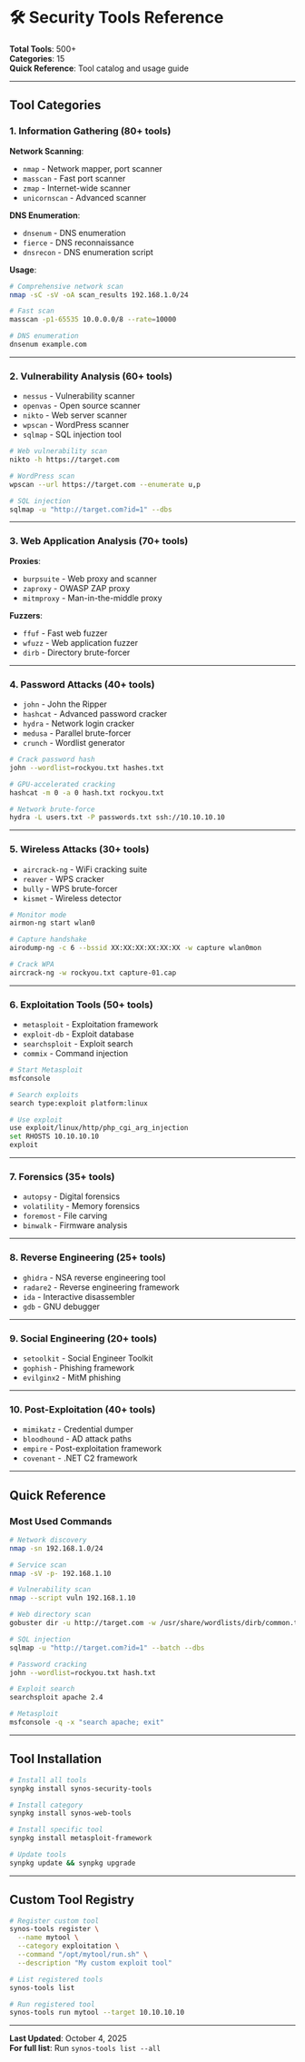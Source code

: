 # 🛠️ Security Tools Reference

**Total Tools**: 500+  
**Categories**: 15  
**Quick Reference**: Tool catalog and usage guide

---

## Tool Categories

### 1. Information Gathering (80+ tools)

**Network Scanning**:
- `nmap` - Network mapper, port scanner
- `masscan` - Fast port scanner
- `zmap` - Internet-wide scanner
- `unicornscan` - Advanced scanner

**DNS Enumeration**:
- `dnsenum` - DNS enumeration
- `fierce` - DNS reconnaissance
- `dnsrecon` - DNS enumeration script

**Usage**:
```bash
# Comprehensive network scan
nmap -sC -sV -oA scan_results 192.168.1.0/24

# Fast scan
masscan -p1-65535 10.0.0.0/8 --rate=10000

# DNS enumeration
dnsenum example.com
```

---

### 2. Vulnerability Analysis (60+ tools)

- `nessus` - Vulnerability scanner
- `openvas` - Open source scanner
- `nikto` - Web server scanner
- `wpscan` - WordPress scanner
- `sqlmap` - SQL injection tool

```bash
# Web vulnerability scan
nikto -h https://target.com

# WordPress scan
wpscan --url https://target.com --enumerate u,p

# SQL injection
sqlmap -u "http://target.com?id=1" --dbs
```

---

### 3. Web Application Analysis (70+ tools)

**Proxies**:
- `burpsuite` - Web proxy and scanner
- `zaproxy` - OWASP ZAP proxy
- `mitmproxy` - Man-in-the-middle proxy

**Fuzzers**:
- `ffuf` - Fast web fuzzer
- `wfuzz` - Web application fuzzer
- `dirb` - Directory brute-forcer

---

### 4. Password Attacks (40+ tools)

- `john` - John the Ripper
- `hashcat` - Advanced password cracker
- `hydra` - Network login cracker
- `medusa` - Parallel brute-forcer
- `crunch` - Wordlist generator

```bash
# Crack password hash
john --wordlist=rockyou.txt hashes.txt

# GPU-accelerated cracking
hashcat -m 0 -a 0 hash.txt rockyou.txt

# Network brute-force
hydra -L users.txt -P passwords.txt ssh://10.10.10.10
```

---

### 5. Wireless Attacks (30+ tools)

- `aircrack-ng` - WiFi cracking suite
- `reaver` - WPS cracker
- `bully` - WPS brute-forcer
- `kismet` - Wireless detector

```bash
# Monitor mode
airmon-ng start wlan0

# Capture handshake
airodump-ng -c 6 --bssid XX:XX:XX:XX:XX:XX -w capture wlan0mon

# Crack WPA
aircrack-ng -w rockyou.txt capture-01.cap
```

---

### 6. Exploitation Tools (50+ tools)

- `metasploit` - Exploitation framework
- `exploit-db` - Exploit database
- `searchsploit` - Exploit search
- `commix` - Command injection

```bash
# Start Metasploit
msfconsole

# Search exploits
search type:exploit platform:linux

# Use exploit
use exploit/linux/http/php_cgi_arg_injection
set RHOSTS 10.10.10.10
exploit
```

---

### 7. Forensics (35+ tools)

- `autopsy` - Digital forensics
- `volatility` - Memory forensics
- `foremost` - File carving
- `binwalk` - Firmware analysis

---

### 8. Reverse Engineering (25+ tools)

- `ghidra` - NSA reverse engineering tool
- `radare2` - Reverse engineering framework
- `ida` - Interactive disassembler
- `gdb` - GNU debugger

---

### 9. Social Engineering (20+ tools)

- `setoolkit` - Social Engineer Toolkit
- `gophish` - Phishing framework
- `evilginx2` - MitM phishing

---

### 10. Post-Exploitation (40+ tools)

- `mimikatz` - Credential dumper
- `bloodhound` - AD attack paths
- `empire` - Post-exploitation framework
- `covenant` - .NET C2 framework

---

## Quick Reference

### Most Used Commands

```bash
# Network discovery
nmap -sn 192.168.1.0/24

# Service scan
nmap -sV -p- 192.168.1.10

# Vulnerability scan
nmap --script vuln 192.168.1.10

# Web directory scan
gobuster dir -u http://target.com -w /usr/share/wordlists/dirb/common.txt

# SQL injection
sqlmap -u "http://target.com?id=1" --batch --dbs

# Password cracking
john --wordlist=rockyou.txt hash.txt

# Exploit search
searchsploit apache 2.4

# Metasploit
msfconsole -q -x "search apache; exit"
```

---

## Tool Installation

```bash
# Install all tools
synpkg install synos-security-tools

# Install category
synpkg install synos-web-tools

# Install specific tool
synpkg install metasploit-framework

# Update tools
synpkg update && synpkg upgrade
```

---

## Custom Tool Registry

```bash
# Register custom tool
synos-tools register \
  --name mytool \
  --category exploitation \
  --command "/opt/mytool/run.sh" \
  --description "My custom exploit tool"

# List registered tools
synos-tools list

# Run registered tool
synos-tools run mytool --target 10.10.10.10
```

---

**Last Updated**: October 4, 2025  
**For full list**: Run `synos-tools list --all`
